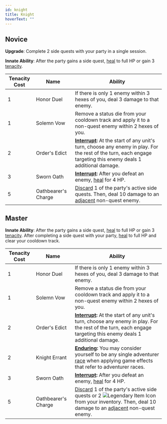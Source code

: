 ```yaml
---
id: knight
title: Knight
hoverText: ""
---
```


## Novice

**Upgrade**: Complete 2 side quests with your party in a single session.

**Innate Ability**: After the party gains a side quest, [heal](/docs/glossary/healing) to full HP or gain 3 [tenacity](/docs/glossary/tenacity).

| Tenacity Cost | Name                | Ability                                                                                                                                                                                     |
| ------------- | ------------------- | ------------------------------------------------------------------------------------------------------------------------------------------------------------------------------------------- |
| 1             | Honor Duel          | If there is only 1 enemy within 3 hexes of you, deal 3 damage to that enemy.                                                                                                                |
| 1             | Solemn Vow          | Remove a status die from your cooldown track and apply it to a non-quest enemy within 2 hexes of you.                                                                                       |
| 2             | Order's Edict       | **[Interrupt](/docs/glossary/interrupt):** At the start of any unit's turn, choose any enemy in play. For the rest of the turn, each engage targeting this enemy deals 1 additional damage. |
| 3             | Sworn Oath          | **[Interrupt](/docs/glossary/interrupt):** After you defeat an enemy, [heal](/docs/glossary/healing) for 4 HP.                                                                              |
| 5             | Oathbearer's Charge | [Discard](/docs/glossary/discard) 1 of the party's active side quests. Then, deal 10 damage to an [adjacent](/docs/glossary/adjacent) non-quest enemy.                                      |

## Master

**Innate Ability**: After the party gains a side quest, [heal](/docs/glossary/healing) to full HP or gain 3 [tenacity](/docs/glossary/tenacity). After completing a side quest with your party, [heal](/docs/glossary/healing) to full HP and clear your cooldown track.

| Tenacity Cost | Name                | Ability                                                                                                                                                                                                                                                            |
| ------------- | ------------------- | ------------------------------------------------------------------------------------------------------------------------------------------------------------------------------------------------------------------------------------------------------------------ |
| 1             | Honor Duel          | If there is only 1 enemy within 3 hexes of you, deal 3 damage to that enemy.                                                                                                                                                                                       |
| 1             | Solemn Vow          | Remove a status die from your cooldown track and apply it to a non-quest enemy within 2 hexes of you.                                                                                                                                                              |
| 2             | Order's Edict       | **[Interrupt](/docs/glossary/interrupt):** At the start of any unit's turn, choose any enemy in play. For the rest of the turn, each engage targeting this enemy deals 1 additional damage.                                                                        |
| 2             | Knight Errant       | **[Enduring](/docs/glossary/enduring):** You may consider yourself to be any single adventurer [race](/docs/races/) when applying game effects that refer to adventurer races.                                                                                     |
| 3             | Sworn Oath          | **[Interrupt](/docs/glossary/interrupt):** After you defeat an enemy, [heal](/docs/glossary/healing) for 4 HP.                                                                                                                                                     |
| 5             | Oathbearer's Charge | [Discard](/docs/glossary/discard) 1 of the party's active side quests or 2 <img src="/icons/legendary-item.svg" alt="Legendary Item Icon" class="icon-svg" /> from your inventory. Then, deal 10 damage to an [adjacent](/docs/glossary/adjacent) non-quest enemy. |
